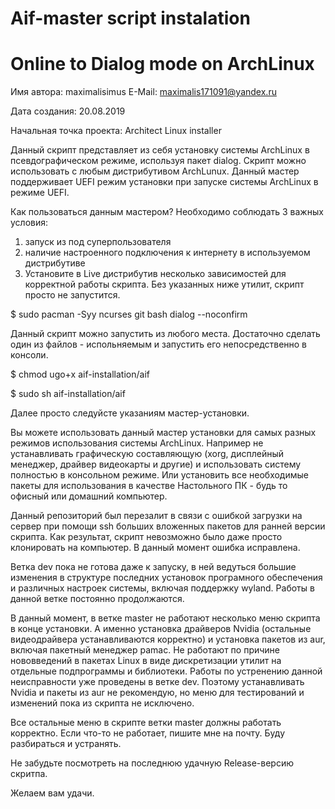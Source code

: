 # Aif-master script instalation
# Online to Dialog mode on ArchLinux

Имя автора: maximalisimus
E-Mail: maximalis171091@yandex.ru
 
Дата создания: 20.08.2019
    
Начальная точка проекта: Architect Linux installer

Данный скрипт представляет из себя установку системы ArchLinux в псевдографическом режиме, используя пакет dialog.
Скрипт можно использовать с любым дистрибутивом ArchLunux. Данный мастер поддерживает UEFI режим установки при запуске системы ArchLinux в режиме UEFI.

Как пользоваться данным мастером?
Необходимо соблюдать 3 важных условия:
1) запуск из под суперпользователя
2) наличие настроенного подключения к интернету в используемом дистрибутиве
3) Установите в Live дистрибутив несколько зависимостей для корректной работы скрипта. Без указанных ниже утилит, скрипт просто не запустится.

$ sudo pacman -Syy ncurses git bash dialog --noconfirm

Данный скрипт можно запустить из любого места. 
Достаточно сделать один из файлов - испольняемым и запустить его непосредственно в консоли.

$ chmod ugo+x aif-installation/aif

$ sudo sh aif-installation/aif

Далее просто следуйсте указаниям мастер-установки.

Вы можете использовать данный мастер установки для самых разных режимов использования системы ArchLinux.
Например не устанавливать графическую составляющую (xorg, дисплейный менеджер, драйвер видеокарты и другие) и использовать систему полностью в консольном режиме.
Или установить все необходимые пакеты для использования в качестве Настольного ПК - будь то офисный или домашний компьютер.

Данный репозиторий был перезалит в связи с ошибкой загрузки на сервер при помощи ssh больших вложенных пакетов для ранней версии скрипта.
Как результат, скрипт невозможно было даже просто клонировать на компьютер. 
В данный момент ошибка исправлена. 

Ветка dev пока не готова даже к запуску, в ней ведуться большие изменения в структуре последних установок програмного обеспечения и различных настроек системы, включая поддержку wyland. Работы в данной ветке постоянно продолжаются.

В данный момент, в ветке master не работают несколько меню скрипта в конце установки. А именно установка драйверов Nvidia (остальные видеодрайвера устанавливаются корректно) и установка пакетов из aur, включая пакетный менеджер pamac.
Не работают по причине нововведений в пакетах Linux в виде дискретизации утилит на отдельные подпрограммы и библиотеки. Работы по устренению данной неисправности уже проведены в ветке dev. Поэтому устанавливать Nvidia и пакеты из aur не рекомендую, но меню для тестирований и изменений пока из скрипта не исключено.

Все остальные меню в скрипте ветки master должны работать корректно. Если что-то не работает, пишите мне на почту. Буду разбираться и устранять.

Не забудьте посмотреть на последнюю удачную Release-версию скритпа.

Желаем вам удачи.



